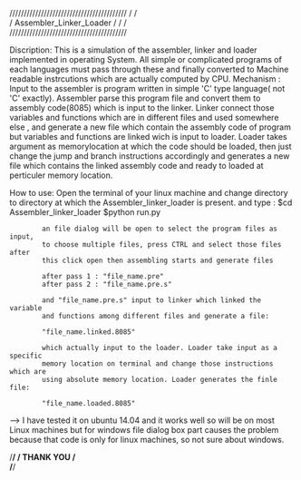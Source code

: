 /////////////////////////////////////////
/										/	
/    	Assembler_Linker_Loader			/
/										/ 	
/////////////////////////////////////////	

Discription:
			This is a simulation of the assembler, 
			linker and loader implemented in operating System.
			All simple or complicated programs of each languages
			must pass through these and finally converted to 
			Machine readable instrcutions which are actually 
			computed by CPU.
Mechanism :
			Input to the assembler is program written in simple 'C' type
			language( not 'C' exactly). Assembler parse this program file
			and convert them to assembly code(8085) which is input to the 
			linker. Linker connect those variables and functions which are 
			in different files and used somewhere else , and generate a new 
			file which contain the assembly code of program but variables 
			and functions are linked wich is input to loader. Loader takes 
			argument as memorylocation at which the code should be loaded, 
			then just change the jump and branch instructions accordingly 
			and generates a new file which contains the linked assembly code
			and ready to loaded at perticuler memory location. 

How to use:
			Open the terminal of your linux machine and change directory 
			to directory at which the Assembler_linker_loader is present.
			and type :
			$cd Assembler_linker_loader
			$python run.py

			an file dialog will be open to select the program files as input,
			to choose multiple files, press CTRL and select those files after
			this click open then assembling starts and generate files 
			
			after pass 1 : "file_name.pre"
			after pass 2 : "file_name.pre.s"

			and "file_name.pre.s" input to linker which linked the variable 
			and functions among different files and generate a file:

			"file_name.linked.8085"

			which actually input to the loader. Loader take input as a specific 
			memory location on terminal and change those instructions which are
			using absolute memory location. Loader generates the finle file:

			"file_name.loaded.8085"   


--> I have tested it on ubuntu 14.04 and it works well so will be on most 
Linux machines but for windows file dialog box part causes the problem because
that code is only for linux machines, so not sure about windows.


/********************/
/	THANK YOU 		 /	
/********************/